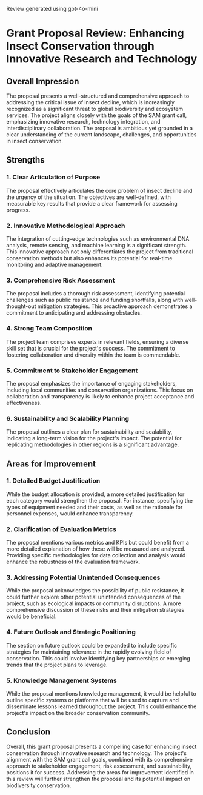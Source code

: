 Review generated using gpt-4o-mini

# Grant Proposal Review: Enhancing Insect Conservation through Innovative Research and Technology

## Overall Impression
The proposal presents a well-structured and comprehensive approach to addressing the critical issue of insect decline, which is increasingly recognized as a significant threat to global biodiversity and ecosystem services. The project aligns closely with the goals of the SAM grant call, emphasizing innovative research, technology integration, and interdisciplinary collaboration. The proposal is ambitious yet grounded in a clear understanding of the current landscape, challenges, and opportunities in insect conservation.

## Strengths

### 1. Clear Articulation of Purpose
The proposal effectively articulates the core problem of insect decline and the urgency of the situation. The objectives are well-defined, with measurable key results that provide a clear framework for assessing progress.

### 2. Innovative Methodological Approach
The integration of cutting-edge technologies such as environmental DNA analysis, remote sensing, and machine learning is a significant strength. This innovative approach not only differentiates the project from traditional conservation methods but also enhances its potential for real-time monitoring and adaptive management.

### 3. Comprehensive Risk Assessment
The proposal includes a thorough risk assessment, identifying potential challenges such as public resistance and funding shortfalls, along with well-thought-out mitigation strategies. This proactive approach demonstrates a commitment to anticipating and addressing obstacles.

### 4. Strong Team Composition
The project team comprises experts in relevant fields, ensuring a diverse skill set that is crucial for the project's success. The commitment to fostering collaboration and diversity within the team is commendable.

### 5. Commitment to Stakeholder Engagement
The proposal emphasizes the importance of engaging stakeholders, including local communities and conservation organizations. This focus on collaboration and transparency is likely to enhance project acceptance and effectiveness.

### 6. Sustainability and Scalability Planning
The proposal outlines a clear plan for sustainability and scalability, indicating a long-term vision for the project's impact. The potential for replicating methodologies in other regions is a significant advantage.

## Areas for Improvement

### 1. Detailed Budget Justification
While the budget allocation is provided, a more detailed justification for each category would strengthen the proposal. For instance, specifying the types of equipment needed and their costs, as well as the rationale for personnel expenses, would enhance transparency.

### 2. Clarification of Evaluation Metrics
The proposal mentions various metrics and KPIs but could benefit from a more detailed explanation of how these will be measured and analyzed. Providing specific methodologies for data collection and analysis would enhance the robustness of the evaluation framework.

### 3. Addressing Potential Unintended Consequences
While the proposal acknowledges the possibility of public resistance, it could further explore other potential unintended consequences of the project, such as ecological impacts or community disruptions. A more comprehensive discussion of these risks and their mitigation strategies would be beneficial.

### 4. Future Outlook and Strategic Positioning
The section on future outlook could be expanded to include specific strategies for maintaining relevance in the rapidly evolving field of conservation. This could involve identifying key partnerships or emerging trends that the project plans to leverage.

### 5. Knowledge Management Systems
While the proposal mentions knowledge management, it would be helpful to outline specific systems or platforms that will be used to capture and disseminate lessons learned throughout the project. This could enhance the project's impact on the broader conservation community.

## Conclusion
Overall, this grant proposal presents a compelling case for enhancing insect conservation through innovative research and technology. The project's alignment with the SAM grant call goals, combined with its comprehensive approach to stakeholder engagement, risk assessment, and sustainability, positions it for success. Addressing the areas for improvement identified in this review will further strengthen the proposal and its potential impact on biodiversity conservation.